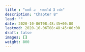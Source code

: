 ```yaml
---
title : "บทที่ ๘  ระบบไฟ 3 เฟส"
description: "Chapter 8"
lead: ""
date: 2020-10-06T08:48:45+00:00
lastmod: 2020-10-06T08:48:45+00:00
draft: false
images: []
weight: 800
---
```

